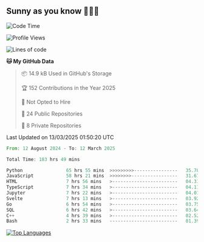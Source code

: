 ## Sunny as you know 🫨🫨👋

<!--START_SECTION:waka-->
![Code Time](http://img.shields.io/badge/Code%20Time-184%20hrs%2015%20mins-blue)

![Profile Views](http://img.shields.io/badge/Profile%20Views-0-blue)

![Lines of code](https://img.shields.io/badge/From%20Hello%20World%20I%27ve%20Written-239.8%20thousand%20lines%20of%20code-blue)

**🐱 My GitHub Data** 

> 📦 14.9 kB Used in GitHub's Storage 
 > 
> 🏆 152 Contributions in the Year 2025
 > 
> 🚫 Not Opted to Hire
 > 
> 📜 24 Public Repositories 
 > 
> 🔑 8 Private Repositories 
 > 

 Last Updated on 13/03/2025 01:50:20 UTC
<!--END_SECTION:waka-->

<!--START_SECTION:code-->

```rust
From: 12 August 2024 - To: 12 March 2025

Total Time: 183 hrs 49 mins

Python                65 hrs 55 mins  >>>>>>>>>----------------   35.78 %
JavaScript            58 hrs 21 mins  >>>>>>>>-----------------   31.67 %
HTML                  7 hrs 56 mins   >------------------------   04.31 %
TypeScript            7 hrs 34 mins   >------------------------   04.11 %
Jupyter               7 hrs 22 mins   >------------------------   04.01 %
Svelte                7 hrs 13 mins   >------------------------   03.92 %
Go                    6 hrs 54 mins   >------------------------   03.75 %
SQL                   6 hrs 42 mins   >------------------------   03.64 %
C++                   4 hrs 39 mins   >------------------------   02.52 %
Bash                  2 hrs 33 mins   -------------------------   01.39 %
```

<!--END_SECTION:code-->


<a href="https://github.com/Ex0TiiC24" align="left"><img src="https://github-readme-stats.vercel.app/api/top-langs/?username=Ex0TiiC24&langs_count=10&title_color=0891b2&text_color=ffffff&icon_color=0891b2&bg_color=1c1917&hide_border=true&locale=en&custom_title=Top%20%Languages" alt="Top Languages" /></a>

